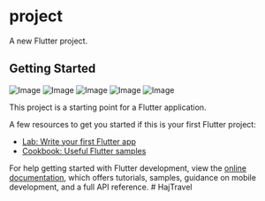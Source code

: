 # project

A new Flutter project.

## Getting Started
![Image](https://github.com/user-attachments/assets/ecf45325-79f7-4668-bdb2-db441eed0fba)
![Image](https://github.com/user-attachments/assets/49694b65-5ba1-4463-a5f7-58849b676fb8)
![Image](https://github.com/user-attachments/assets/e0ab76e4-7b19-4976-87ac-1e2e16bfdafc)
![Image](https://github.com/user-attachments/assets/f4b0fa90-b438-4ed6-8dcb-389b9c7b3398)
![Image](https://github.com/user-attachments/assets/9a2f7cea-e3c9-4131-b961-1723d883ff3f)



This project is a starting point for a Flutter application.

A few resources to get you started if this is your first Flutter project:

- [Lab: Write your first Flutter app](https://docs.flutter.dev/get-started/codelab)
- [Cookbook: Useful Flutter samples](https://docs.flutter.dev/cookbook)

For help getting started with Flutter development, view the
[online documentation](https://docs.flutter.dev/), which offers tutorials,
samples, guidance on mobile development, and a full API reference.
#   H a j T r a v e l 
 
 
